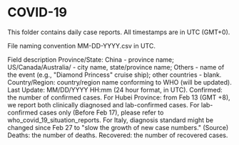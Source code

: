 # COVID-19
This folder contains daily case reports. All timestamps are in UTC (GMT+0).

File naming convention
MM-DD-YYYY.csv in UTC.

Field description
Province/State: China - province name; US/Canada/Australia/ - city name, state/province name; Others - name of the event (e.g., "Diamond Princess" cruise ship); other countries - blank.
Country/Region: country/region name conforming to WHO (will be updated).
Last Update: MM/DD/YYYY HH:mm (24 hour format, in UTC).
Confirmed: the number of confirmed cases. For Hubei Province: from Feb 13 (GMT +8), we report both clinically diagnosed and lab-confirmed cases. For lab-confirmed cases only (Before Feb 17), please refer to who_covid_19_situation_reports. For Italy, diagnosis standard might be changed since Feb 27 to "slow the growth of new case numbers." (Source)
Deaths: the number of deaths.
Recovered: the number of recovered cases.

